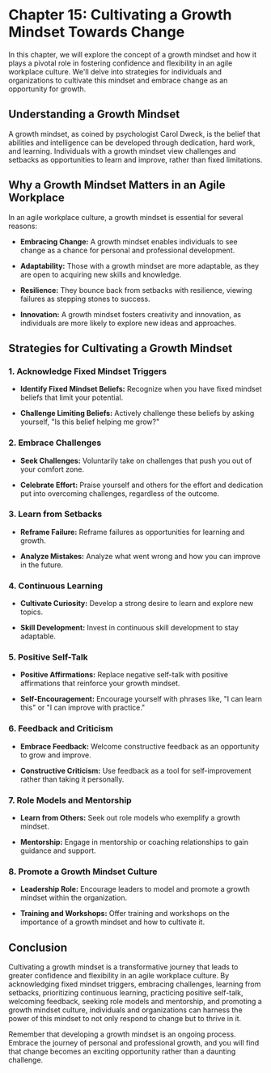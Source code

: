 Chapter 15: Cultivating a Growth Mindset Towards Change
=======================================================

In this chapter, we will explore the concept of a growth mindset and how it plays a pivotal role in fostering confidence and flexibility in an agile workplace culture. We'll delve into strategies for individuals and organizations to cultivate this mindset and embrace change as an opportunity for growth.

**Understanding a Growth Mindset**
----------------------------------

A growth mindset, as coined by psychologist Carol Dweck, is the belief that abilities and intelligence can be developed through dedication, hard work, and learning. Individuals with a growth mindset view challenges and setbacks as opportunities to learn and improve, rather than fixed limitations.

**Why a Growth Mindset Matters in an Agile Workplace**
------------------------------------------------------

In an agile workplace culture, a growth mindset is essential for several reasons:

* **Embracing Change:** A growth mindset enables individuals to see change as a chance for personal and professional development.

* **Adaptability:** Those with a growth mindset are more adaptable, as they are open to acquiring new skills and knowledge.

* **Resilience:** They bounce back from setbacks with resilience, viewing failures as stepping stones to success.

* **Innovation:** A growth mindset fosters creativity and innovation, as individuals are more likely to explore new ideas and approaches.

**Strategies for Cultivating a Growth Mindset**
-----------------------------------------------

### 1. **Acknowledge Fixed Mindset Triggers**

* **Identify Fixed Mindset Beliefs:** Recognize when you have fixed mindset beliefs that limit your potential.

* **Challenge Limiting Beliefs:** Actively challenge these beliefs by asking yourself, "Is this belief helping me grow?"

### 2. **Embrace Challenges**

* **Seek Challenges:** Voluntarily take on challenges that push you out of your comfort zone.

* **Celebrate Effort:** Praise yourself and others for the effort and dedication put into overcoming challenges, regardless of the outcome.

### 3. **Learn from Setbacks**

* **Reframe Failure:** Reframe failures as opportunities for learning and growth.

* **Analyze Mistakes:** Analyze what went wrong and how you can improve in the future.

### 4. **Continuous Learning**

* **Cultivate Curiosity:** Develop a strong desire to learn and explore new topics.

* **Skill Development:** Invest in continuous skill development to stay adaptable.

### 5. **Positive Self-Talk**

* **Positive Affirmations:** Replace negative self-talk with positive affirmations that reinforce your growth mindset.

* **Self-Encouragement:** Encourage yourself with phrases like, "I can learn this" or "I can improve with practice."

### 6. **Feedback and Criticism**

* **Embrace Feedback:** Welcome constructive feedback as an opportunity to grow and improve.

* **Constructive Criticism:** Use feedback as a tool for self-improvement rather than taking it personally.

### 7. **Role Models and Mentorship**

* **Learn from Others:** Seek out role models who exemplify a growth mindset.

* **Mentorship:** Engage in mentorship or coaching relationships to gain guidance and support.

### 8. **Promote a Growth Mindset Culture**

* **Leadership Role:** Encourage leaders to model and promote a growth mindset within the organization.

* **Training and Workshops:** Offer training and workshops on the importance of a growth mindset and how to cultivate it.

**Conclusion**
--------------

Cultivating a growth mindset is a transformative journey that leads to greater confidence and flexibility in an agile workplace culture. By acknowledging fixed mindset triggers, embracing challenges, learning from setbacks, prioritizing continuous learning, practicing positive self-talk, welcoming feedback, seeking role models and mentorship, and promoting a growth mindset culture, individuals and organizations can harness the power of this mindset to not only respond to change but to thrive in it.

Remember that developing a growth mindset is an ongoing process. Embrace the journey of personal and professional growth, and you will find that change becomes an exciting opportunity rather than a daunting challenge.
